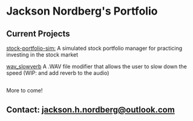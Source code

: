 # Jackson Nordberg's Portfolio
## Current Projects
[stock-portfolio-sim:](https://github.com/thejacksonian56/stock-portfolio-sim) A simulated stock portfolio manager for practicing investing in the stock market

[wav_slowverb](https://github.com/thejacksonian56/wav_slowverb) A .WAV file modifier that allows the user to slow down the speed (WIP: and add reverb to the audio)
##
More to come!
## Contact: jackson.h.nordberg@outlook.com


<!--
**thejacksonian56/thejacksonian56** is a ✨ _special_ ✨ repository because its `README.md` (this file) appears on your GitHub profile.

Here are some ideas to get you started:

- 🔭 I’m currently working on ...
- 🌱 I’m currently learning ...
- 👯 I’m looking to collaborate on ...
- 🤔 I’m looking for help with ...
- 💬 Ask me about ...
- 📫 How to reach me: ...
- 😄 Pronouns: ...
- ⚡ Fun fact: ...
-->
